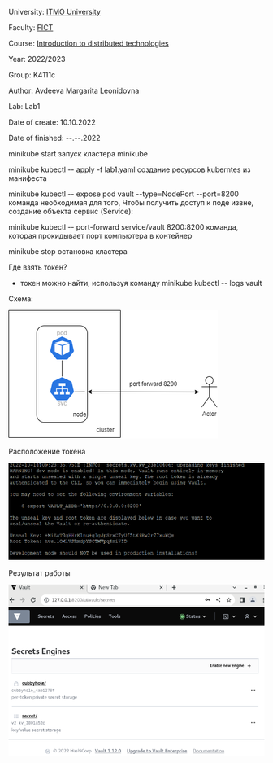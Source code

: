 University: [ITMO University](https://itmo.ru/ru/)

Faculty: [FICT](https://fict.itmo.ru)

Course: [Introduction to distributed technologies](https://github.com/itmo-ict-faculty/introduction-to-distributed-technologies)

Year: 2022/2023

Group: K4111c

Author: Avdeeva Margarita Leonidovna

Lab: Lab1

Date of create: 10.10.2022

Date of finished: --.--.2022

minikube start запуск кластера minikube

minikube kubectl -- apply -f lab1.yaml создание ресурсов kuberntes из манифеста

minikube kubectl -- expose pod vault --type=NodePort --port=8200 команда необходимая для того, Чтобы получить доступ к поде извне, создание объекта сервис (Service):

minikube kubectl -- port-forward service/vault 8200:8200  команда, которая прокидывает порт компьютера в контейнер 

minikube stop  остановка кластера

Где взять токен? 

- токен можно найти, используя команду minikube kubectl -- logs vault

Схема:

![схема](https://github.com/blackberry22/2022_2023-introduction_to_distributed_technologies-k4111c-avdeeva_ml/blob/main/labs/lab1/lab1_.png)

Расположение токена

![расположение токена](https://github.com/blackberry22/2022_2023-introduction_to_distributed_technologies-k4111c-avdeeva_ml/blob/main/labs/lab1/lab1_3.png)

Результат работы

![результат работы](https://github.com/blackberry22/2022_2023-introduction_to_distributed_technologies-k4111c-avdeeva_ml/blob/main/labs/lab1/lab1_2.png)
